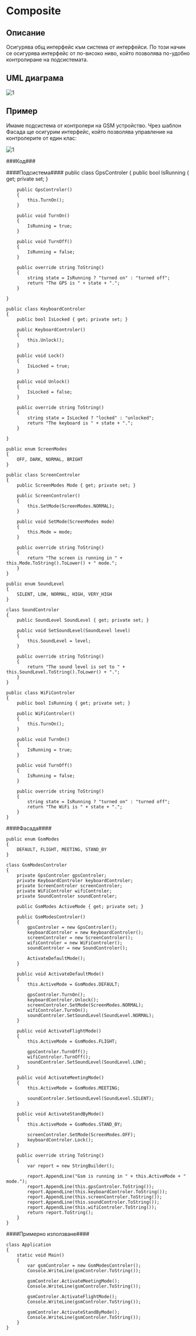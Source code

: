 # Composite #

## Описание ##
Осигурява общ интерфейс към система от интерфейси. По този начин се осигурява интерфейс от по-високо ниво, който позволява по-удобно контролиране на подсистемата.

## UML диаграма ##

![1](images/facade.gif)

## Пример ##

Имаме подсистема от контролери на GSM устройство. Чрез шаблон Фасада ще осигурим интерфейс, който позволява управление на контролерите от един клас:

![1](images/facade_1.png)


###Код###

####Подсистема####
	public class GpsControler
    {
        public bool IsRunning { get; private set; }

        public GpsControler()
        {
            this.TurnOn();
        }

        public void TurnOn()
        {
            IsRunning = true;
        }

        public void TurnOff()
        {
            IsRunning = false;
        }

        public override string ToString()
        {
            string state = IsRunning ? "turned on" : "turned off";
            return "The GPS is " + state + ".";
        }

    }
	
	public class KeyboardControler
    {
        public bool IsLocked { get; private set; }

        public KeyboardControler()
        {
            this.Unlock();
        }

        public void Lock()
        {
            IsLocked = true;
        }

        public void Unlock()
        {
            IsLocked = false;
        }

        public override string ToString()
        {
            string state = IsLocked ? "locked" : "unlocked";
            return "The keyboard is " + state + ".";
        }

    }
	
	public enum ScreenModes
    {
        OFF, DARK, NORMAL, BRIGHT
    }

	public class ScreenControler
    {        
        public ScreenModes Mode { get; private set; }

        public ScreenControler()
        {
            this.SetMode(ScreenModes.NORMAL);
        }

        public void SetMode(ScreenModes mode)
        {
            this.Mode = mode;
        }

        public override string ToString()
        {
            return "The screen is running in " + this.Mode.ToString().ToLower() + " mode.";
        }
    }

	public enum SoundLevel
    {
        SILENT, LOW, NORMAL, HIGH, VERY_HIGH
    }

    class SoundControler
    {
        public SoundLevel SoundLevel { get; private set; }

        public void SetSoundLevel(SoundLevel level)
        {
            this.SoundLevel = level;
        }

        public override string ToString()
        {
            return "The sound level is set to " + this.SoundLevel.ToString().ToLower() + ".";
        }
    }

	public class WiFiControler
    {
        public bool IsRunning { get; private set; }

        public WiFiControler()
        {
            this.TurnOn();
        }

        public void TurnOn()
        {
            IsRunning = true;
        }

        public void TurnOff()
        {
            IsRunning = false;
        }

        public override string ToString()
        {
            string state = IsRunning ? "turned on" : "turned off";
            return "The WiFi is " + state + ".";
        }
    }

####Фасада####

	public enum GsmModes
    {
        DEFAULT, FLIGHT, MEETING, STAND_BY
    }

    class GsmModesControler
    {
        private GpsControler gpsControler;
        private KeyboardControler keyboardControler;
        private ScreenControler screenControler;
        private WiFiControler wifiControler;
        private SoundControler soundControler;

        public GsmModes ActiveMode { get; private set; }

        public GsmModesControler()
        {
            gpsControler = new GpsControler();
            keyboardControler = new KeyboardControler();
            screenControler = new ScreenControler();
            wifiControler = new WiFiControler();
            soundControler = new SoundControler();

            АctivateDefaultMode();
        }

        public void АctivateDefaultMode()
        {
            this.ActiveMode = GsmModes.DEFAULT;

            gpsControler.TurnOn();
            keyboardControler.Unlock();
            screenControler.SetMode(ScreenModes.NORMAL);
            wifiControler.TurnOn();
            soundControler.SetSoundLevel(SoundLevel.NORMAL);
        }

        public void АctivateFlightMode()
        {
            this.ActiveMode = GsmModes.FLIGHT;

            gpsControler.TurnOff();
            wifiControler.TurnOff();
            soundControler.SetSoundLevel(SoundLevel.LOW);
        }

        public void АctivateMeetingMode()
        {
            this.ActiveMode = GsmModes.MEETING;

            soundControler.SetSoundLevel(SoundLevel.SILENT);
        }

        public void АctivateStandByMode()
        {
            this.ActiveMode = GsmModes.STAND_BY;

            screenControler.SetMode(ScreenModes.OFF);
            keyboardControler.Lock();
        }

        public override string ToString()
        {
            var report = new StringBuilder();

            report.AppendLine("Gsm is running in " + this.ActiveMode + " mode.");
            report.AppendLine(this.gpsControler.ToString());
            report.AppendLine(this.keyboardControler.ToString());
            report.AppendLine(this.screenControler.ToString());
            report.AppendLine(this.soundControler.ToString());
            report.AppendLine(this.wifiControler.ToString());
            return report.ToString();
        }
    }

####Примерно използване####

	class Application
    {
        static void Main()
        {
            var gsmControler = new GsmModesControler();
            Console.WriteLine(gsmControler.ToString());

            gsmControler.АctivateMeetingMode();
            Console.WriteLine(gsmControler.ToString());

            gsmControler.АctivateFlightMode();
            Console.WriteLine(gsmControler.ToString());

            gsmControler.АctivateStandByMode();
            Console.WriteLine(gsmControler.ToString());
        }
    }

    